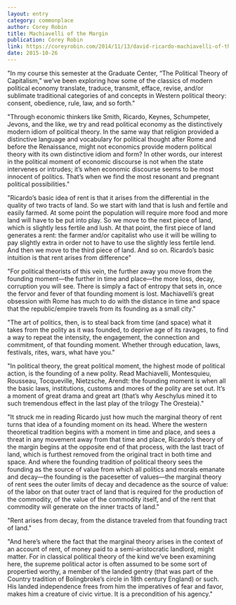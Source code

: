 ```yaml
---
layout: entry
category: commonplace
author: Corey Robin
title: Machiavelli of the Margin
publication: Corey Robin
link: https://coreyrobin.com/2014/11/13/david-ricardo-machiavelli-of-the-margin/
date: 2015-10-26
---
```


"In my course this semester at the Graduate Center, “The Political Theory of Capitalism,” we’ve been exploring how some of the classics of modern political economy translate, traduce, transmit, efface, revise, and/or sublimate traditional categories of and concepts in Western political theory: consent, obedience, rule, law, and so forth."

"Through economic thinkers like Smith, Ricardo, Keynes, Schumpeter, Jevons, and the like, we try and read political economy as the distinctively modern idiom of political theory. In the same way that religion provided a distinctive language and vocabulary for political thought after Rome and before the Renaissance, might not economics provide modern political theory with its own distinctive idiom and form? In other words, our interest in the political moment of economic discourse is not when the state intervenes or intrudes; it’s when economic discourse seems to be most innocent of politics. That’s when we find the most resonant and pregnant political possibilities."

"Ricardo’s basic idea of rent is that it arises from the differential in the quality of two tracts of land. So we start with land that is lush and fertile and easily farmed. At some point the population will require more food and more land will have to be put into play. So we move to the next piece of land, which is slightly less fertile and lush. At that point, the first piece of land generates a rent: the farmer and/or capitalist who use it will be willing to pay slightly extra in order not to have to use the slightly less fertile lend. And then we move to the third piece of land. And so on. Ricardo’s basic intuition is that rent arises from difference"

"For political theorists of this vein, the further away you move from the founding moment—the further in time and place—the more loss, decay, corruption you will see. There is simply a fact of entropy that sets in, once the fervor and fever of that founding moment is lost. Machiavelli’s great obsession with Rome has much to do with the distance in time and space that the republic/empire travels from its founding as a small city."
 
"The art of politics, then, is to steal back from time (and space) what it takes from the polity as it was founded, to deprive age of its ravages, to find a way to repeat the intensity, the engagement, the connection and commitment, of that founding moment. Whether through education, laws, festivals, rites, wars, what have you."

"In political theory, the great political moment, the highest mode of political action, is the founding of a new polity. Read Machiavelli, Montesquieu, Rousseau, Tocqueville, Nietzsche, Arendt: the founding moment is when all the basic laws, institutions, customs and mores of the polity are set out. It’s a moment of great drama and great art (that’s why Aeschylus mined it to such tremendous effect in the last play of the trilogy The Oresteia)."

"It struck me in reading Ricardo just how much the marginal theory of rent turns that idea of a founding moment on its head. Where the western theoretical tradition begins with a moment in time and place, and sees a threat in any movement away from that time and place, Ricardo’s theory of the margin begins at the opposite end of that process, with the last tract of land, which is furthest removed from the original tract in both time and space. And where the founding tradition of political theory sees the founding as the source of value from which all politics and morals emanate and decay—the founding is the pacesetter of values—the marginal theory of rent sees the outer limits of decay and decadence as the source of value: of the labor on that outer tract of land that is required for the production of the commodity, of the value of the commodity itself, and of the rent that commodity will generate on the inner tracts of land."

"Rent arises from decay, from the distance traveled from that founding tract of land."

"And here’s where the fact that the marginal theory arises in the context of an account of rent, of money paid to a semi-aristocratic landlord, might matter. For in classical political theory of the kind we’ve been examining here, the supreme political actor is often assumed to be some sort of propertied worthy, a member of the landed gentry (that was part of the Country tradition of Bolingbroke’s circle in 18th century England) or such. His landed independence frees from him the imperatives of fear and favor, makes him a creature of civic virtue. It is a precondition of his agency."

